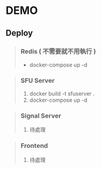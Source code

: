 # DEMO

## Deploy

> ### Redis ( 不需要就不用執行 )
>
> - docker-compose up -d

> ### SFU Server
>
> 1. docker build -t sfuserver .
> 2. docker-compose up -d

> ### Signal Server
>
> 1. 待處理

> ### Frontend
>
> 1. 待處理
